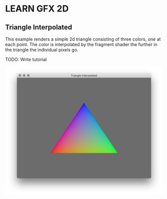 # LEARN GFX 2D

## Triangle Interpolated

This example renders a simple 2d triangle consisting of three colors, one at
each point. The color is interpolated by the fragment shader the further in the
triangle the individual pixels go.

TODO: Write tutorial

![screenshot](screenshot.png)
